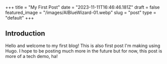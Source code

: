 +++
title = "My First Post"
date = "2023-11-11T16:46:46.181Z"
draft = false
featured_image = "/images/AIBlueWizard-01.webp"
slug = "post"
type = "default"
+++

## Introduction

Hello and welcome to my first blog! This is also first post I'm making using Hugo. I hope to be posting much more in the future but for now, this post is more of a tech demo, ha!